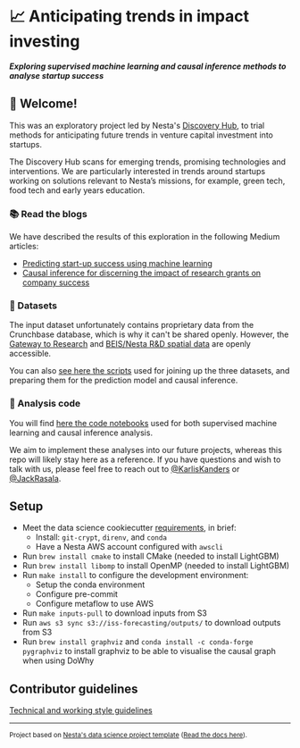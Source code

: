 #  :chart_with_upwards_trend: Anticipating trends in impact investing

**_Exploring supervised machine learning and causal inference methods to analyse startup success_**

## :wave: Welcome!

This was an exploratory project led by Nesta's [Discovery Hub](https://www.nesta.org.uk/project/discovery-hub/), to trial methods for anticipating future trends in venture capital investment into startups. 

The Discovery Hub scans for emerging trends, promising technologies and interventions. We are particularly interested in trends around startups working on solutions relevant to Nesta’s missions, for example, green tech, food tech and early years education.

### :books: Read the blogs
We have described the results of this exploration in the following Medium articles:
- [Predicting start-up success using machine learning](https://medium.com/discovery-at-nesta/predicting-start-up-success-using-machine-learning-f3f53871bd22)
- [Causal inference for discerning the impact of research grants on company success](https://medium.com/discovery-at-nesta/causal-inference-634fe782e00c)


### :floppy_disk: Datasets
The input dataset unfortunately contains proprietary data from the Crunchbase database, which is why it can't be shared openly. However, the [Gateway to Research](https://gtr.ukri.org/) and [BEIS/Nesta R&D spatial data](https://access-research-development-spatial-data.beis.gov.uk/) are openly accessible.

You can also [see here the scripts](https://github.com/nestauk/innovation_sweet_spots/tree/dev/innovation_sweet_spots/pipeline/pilot/investment_predictions) used for joining up the three datasets, and preparing them for the prediction model and causal inference.

### :hammer: Analysis code

You will find [here the code notebooks](https://github.com/nestauk/iss_forecasting/tree/dev/iss_forecasting/analysis/company_level) used for both supervised machine learning and causal inference analysis.

We aim to implement these analyses into our future projects, whereas this repo will likely stay here as a reference. If you have questions and wish to talk with us, please feel free to reach out to [@KarlisKanders](https://twitter.com/kanderskarlis) or [@JackRasala](https://twitter.com/JackRasala).

## Setup

- Meet the data science cookiecutter [requirements](http://nestauk.github.io/ds-cookiecutter/quickstart), in brief:
  - Install: `git-crypt`, `direnv`, and `conda`
  - Have a Nesta AWS account configured with `awscli`
- Run `brew install cmake` to install CMake (needed to install LightGBM)
- Run `brew install libomp` to install OpenMP (needed to install LightGBM)
- Run `make install` to configure the development environment:
  - Setup the conda environment
  - Configure pre-commit
  - Configure metaflow to use AWS
- Run `make inputs-pull` to download inputs from S3
- Run `aws s3 sync s3://iss-forecasting/outputs/` to download outputs from S3
- Run `brew install graphviz` and `conda install -c conda-forge pygraphviz`
  to install graphviz to be able to visualise the causal graph when using DoWhy

## Contributor guidelines

[Technical and working style guidelines](https://github.com/nestauk/ds-cookiecutter/blob/master/GUIDELINES.md)

---

<small><p>Project based on <a target="_blank" href="https://github.com/nestauk/ds-cookiecutter">Nesta's data science project template</a>
(<a href="http://nestauk.github.io/ds-cookiecutter">Read the docs here</a>).
</small>
